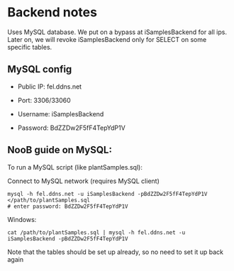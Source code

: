 # Backend notes

Uses MySQL database. We put on a bypass at iSamplesBackend for all ips. Later on, we will revoke iSamplesBackend only for SELECT on some specific tables.

## MySQL config

- Public IP: fel.ddns.net

- Port: 3306/33060

- Username: iSamplesBackend

- Password: BdZZDw2F5fF4TepYdP1V

## NooB guide on MySQL:

To run a MySQL script (like plantSamples.sql):

Connect to MySQL network (requires MySQL client)

```
mysql -h fel.ddns.net -u iSamplesBackend -pBdZZDw2F5fF4TepYdP1V </path/to/plantSamples.sql
# enter password: BdZZDw2F5fF4TepYdP1V
```

Windows:
```
cat /path/to/plantSamples.sql | mysql -h fel.ddns.net -u iSamplesBackend -pBdZZDw2F5fF4TepYdP1V
```

Note that the tables should be set up already, so no need to set it up back again

